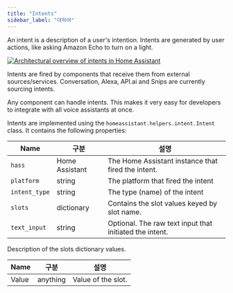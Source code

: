 ```yaml
---
title: "Intents"
sidebar_label: "대하여"
---
```


An intent is a description of a user's intention. Intents are generated by user actions, like asking Amazon Echo to turn on a light.

<a href='https://docs.google.com/drawings/d/1i9AsOQNCBCaeM14QwEglZizV0lZiWKHZgroZc9izB0E/edit'>
  <img
    src='/img/en/intents/overview.png'
    alt='Architectural overview of intents in Home Assistant'
  />
</a>

Intents are fired by components that receive them from external sources/services. Conversation, Alexa, API.ai and Snips are currently sourcing intents.

Any component can handle intents. This makes it very easy for developers to integrate with all voice assistants at once.

Intents are implemented using the `homeassistant.helpers.intent.Intent` class. It contains the following properties:

| Name          | 구분             | 설명                                                      |
| ------------- | -------------- | ------------------------------------------------------- |
| `hass`        | Home Assistant | The Home Assistant instance that fired the intent.      |
| `platform`    | string         | The platform that fired the intent                      |
| `intent_type` | string         | The type (name) of the intent                           |
| `slots`       | dictionary     | Contains the slot values keyed by slot name.            |
| `text_input`  | string         | Optional. The raw text input that initiated the intent. |

Description of the slots dictionary values.

| Name  | 구분       | 설명                 |
| ----- | -------- | ------------------ |
| Value | anything | Value of the slot. |